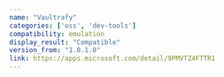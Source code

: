 ```yaml
---
name: "Vaultrafy"
categories: ['oss', 'dev-tools']
compatibility: emulation
display_result: "Compatible"
version_from: "1.0.1.0"
link: https://apps.microsoft.com/detail/9PMVTZ4FTTR1
---
```

